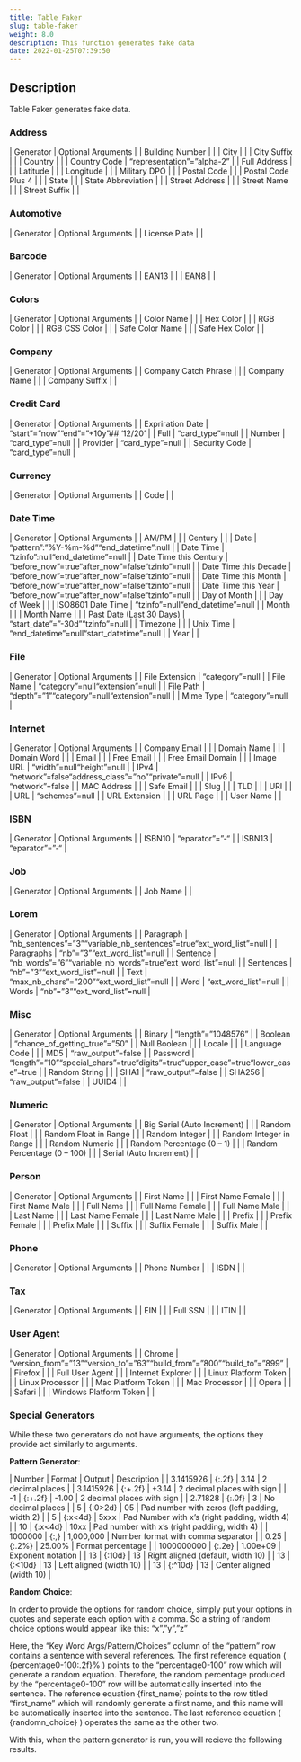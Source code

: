```yaml
---
title: Table Faker
slug: table-faker
weight: 8.0
description: This function generates fake data
date: 2022-01-25T07:39:50
---
```



## Description


Table Faker generates fake data.



### Address




| Generator | Optional Arguments |
| Building Number |  |
| City |  |
| City Suffix |  |
| Country |  |
| Country Code | “representation”=”alpha-2” |
| Full Address |  |
| Latitude |  |
| Longitude |  |
| Military DPO |  |
| Postal Code |  |
| Postal Code Plus 4 |  |
| State |  |
| State Abbreviation |  |
| Street Address |  |
| Street Name |  |
| Street Suffix |  |

### Automotive




| Generator | Optional Arguments |
| License Plate |  |

### Barcode




| Generator | Optional Arguments |
| EAN13 |  |
| EAN8 |  |

### Colors




| Generator | Optional Arguments |
| Color Name |  |
| Hex Color |  |
| RGB Color |  |
| RGB CSS Color |  |
| Safe Color Name |  |
| Safe Hex Color |  |

### Company




| Generator | Optional Arguments |
| Company Catch Phrase |  |
| Company Name |  |
| Company Suffix |  |

### Credit Card




| Generator | Optional Arguments |
| Expriration Date | “start”=”now”“end”=”+10y”## ‘12/20’ |
| Full | “card_type”=null |
| Number | “card_type”=null |
| Provider | “card_type”=null |
| Security Code | “card_type”=null |

### Currency




| Generator | Optional Arguments |
| Code |  |

### Date Time




| Generator | Optional Arguments |
| AM/PM |  |
| Century |  |
| Date | “pattern”:”%Y-%m-%d”“end_datetime”:null |
| Date Time | “tzinfo”:null“end_datetime”=null |
| Date Time this Century | “before_now”=true“after_now”=false“tzinfo”=null |
| Date Time this Decade | “before_now”=true“after_now”=false“tzinfo”=null |
| Date Time this Month | “before_now”=true“after_now”=false“tzinfo”=null |
| Date Time this Year | “before_now”=true“after_now”=false“tzinfo”=null |
| Day of Month |  |
| Day of Week |  |
| ISO8601 Date Time | “tzinfo”=null“end_datetime”=null |
| Month |  |
| Month Name |  |
| Past Date (Last 30 Days) | “start_date”=”-30d”“tzinfo”=null |
| Timezone |  |
| Unix Time | “end_datetime”=null“start_datetime”=null |
| Year |  |

### File




| Generator | Optional Arguments |
| File Extension | “category”=null |
| File Name | “category”=null“extension”=null |
| File Path | “depth”=”1”“category”=null“extension”=null |
| Mime Type | “category”=null |

### Internet




| Generator | Optional Arguments |
| Company Email |  |
| Domain Name |  |
| Domain Word |  |
| Email |  |
| Free Email |  |
| Free Email Domain |  |
| Image URL | “width”=null“height”=null |
| IPv4 | “network”=false“address_class”=”no”“private”=null |
| IPv6 | “network”=false |
| MAC Address |  |
| Safe Email |  |
| Slug |  |
| TLD |  |
| URI |  |
| URL | “schemes”=null |
| URL Extension |  |
| URL Page |  |
| User Name |  |

### ISBN




| Generator | Optional Arguments |
| ISBN10 | “eparator”=”-“ |
| ISBN13 | “eparator”=”-“ |

### Job




| Generator | Optional Arguments |
| Job Name |  |

### Lorem




| Generator | Optional Arguments |
| Paragraph | “nb_sentences”=”3”“variable_nb_sentences”=true“ext_word_list”=null |
| Paragraphs | “nb”=”3”“ext_word_list”=null |
| Sentence | “nb_words”=”6”“variable_nb_words”=true“ext_word_list”=null |
| Sentences | “nb”=”3”“ext_word_list”=null |
| Text | “max_nb_chars”=”200”“ext_word_list”=null |
| Word | “ext_word_list”=null |
| Words | “nb”=”3”“ext_word_list”=null |

### Misc




| Generator | Optional Arguments |
| Binary | “length”=”1048576” |
| Boolean | “chance_of_getting_true”=”50” |
| Null Boolean |  |
| Locale |  |
| Language Code |  |
| MD5 | “raw_output”=false |
| Password | “length”=”10”“special_chars”=true“digits”=true“upper_case”=true“lower_case”=true |
| Random String |  |
| SHA1 | “raw_output”=false |
| SHA256 | “raw_output”=false |
| UUID4 |  |

### Numeric




| Generator | Optional Arguments |
| Big Serial (Auto Increment) |  |
| Random Float |  |
| Random Float in Range |  |
| Random Integer |  |
| Random Integer in Range |  |
| Random Numeric |  |
| Random Percentage (0 – 1) |  |
| Random Percentage (0 – 100) |  |
| Serial (Auto Increment) |  |

### Person




| Generator | Optional Arguments |
| First Name |  |
| First Name Female |  |
| First Name Male |  |
| Full Name |  |
| Full Name Female |  |
| Full Name Male |  |
| Last Name |  |
| Last Name Female |  |
| Last Name Male |  |
| Prefix |  |
| Prefix Female |  |
| Prefix Male |  |
| Suffix |  |
| Suffix Female |  |
| Suffix Male |  |

### Phone




| Generator | Optional Arguments |
| Phone Number |  |
| ISDN |  |

### Tax




| Generator | Optional Arguments |
| EIN |  |
| Full SSN |  |
| ITIN |  |

### User Agent




| Generator | Optional Arguments |
| Chrome | “version_from”=”13”“version_to”=”63”“build_from”=”800”“build_to”=”899” |
| Firefox |  |
| Full User Agent |  |
| Internet Explorer |  |
| Linux Platform Token |  |
| Linux Processor |  |
| Mac Platform Token |  |
| Mac Processor |  |
| Opera |  |
| Safari |  |
| Windows Platform Token |  |

### Special Generators


While these two generators do not have arguments, the options they provide act similarly to arguments.



**Pattern Generator**:




| Number | Format | Output | Description |
| 3.1415926 | {:.2f} | 3.14 | 2 decimal places |
| 3.1415926 | {:+.2f} | +3.14 | 2 decimal places with sign |
| -1 | {:+.2f} | -1.00 | 2 decimal places with sign |
| 2.71828 | {:.0f} | 3 | No decimal places |
| 5 | {:0>2d} | 05 | Pad number with zeros (left padding, width 2) |
| 5 | {:x<4d} | 5xxx | Pad Number with x’s (right padding, width 4) |
| 10 | {:x<4d} | 10xx | Pad number with x’s (right padding, width 4) |
| 1000000 | {:,} | 1,000,000 | Number format with comma separator |
| 0.25 | {:.2%} | 25.00% | Format percentage |
| 1000000000 | {:.2e} | 1.00e+09 | Exponent notation |
| 13 | {:10d} | 13 | Right aligned (default, width 10) |
| 13 | {:<10d} | 13 | Left aligned (width 10) |
| 13 | {:^10d} | 13 | Center aligned (width 10) |

**Random Choice**:


In order to provide the options for random choice, simply put your options in quotes and seperate each option with a comma. So a string of random choice options would appear like this: “x”,”y”,”z”



Here, the “Key Word Args/Pattern/Choices” column of the “pattern” row contains a sentence with several references. The first reference equation ( {percentage0-100:.2f}% ) points to the “percentage0-100” row which will generate a random equation. Therefore, the random percentage produced by the “percentage0-100” row will be automatically inserted into the sentence. The reference equation {first_name} points to the row titled “first_name” which will randomly generate a first name, and this name will be automatically inserted into the sentence. The last reference equation ( {randomn_choice} ) operates the same as the other two.



With this, when the pattern generator is run, you will recieve the following results.

